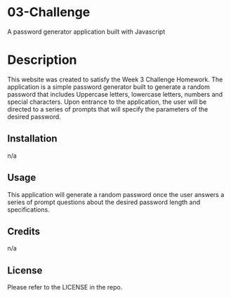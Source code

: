 # 03-Challenge
A password generator application built with Javascript

# Description

This website was created to satisfy the Week 3 Challenge Homework. The application is a simple password generator built to generate a random password that includes Uppercase letters, lowercase letters, numbers and special characters. Upon entrance to the application, the user will be directed to a series of prompts that will specify the parameters of the desired password.

## Installation

n/a 

## Usage

This application will generate a random password once the user answers a series of prompt questions about the desired password length and specifications.

## Credits

n/a

## License

Please refer to the LICENSE in the repo.